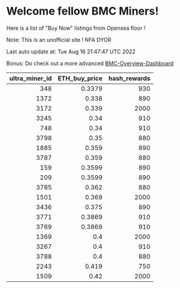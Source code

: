 # Welcome fellow BMC Miners!
Here is a list of "Buy Now" listings from Opensea floor !

Note: This is an unofficial site ! NFA DYOR

Last auto update at: Tue Aug 16 21:47:47 UTC 2022

Bonus: Do check out a more advanced [BMC-Overview-Dashboard](https://dune.com/defifunk/BMC-Overview-Dashboard)


|   ultra_miner_id |   ETH_buy_price |   hash_rewards |
|-----------------:|----------------:|---------------:|
|              348 |          0.3379 |            930 |
|             1372 |          0.338  |            890 |
|             3172 |          0.339  |           2000 |
|             3245 |          0.34   |            910 |
|              748 |          0.34   |            910 |
|             3798 |          0.35   |            880 |
|             1885 |          0.359  |            890 |
|             3787 |          0.359  |            880 |
|              159 |          0.3599 |            890 |
|              209 |          0.3599 |            890 |
|             3785 |          0.362  |            880 |
|             1501 |          0.369  |           2000 |
|             3436 |          0.375  |            890 |
|             3771 |          0.3869 |            910 |
|             3769 |          0.3869 |            910 |
|             1369 |          0.4    |           2000 |
|             3267 |          0.4    |            910 |
|             3788 |          0.4    |            880 |
|             2243 |          0.419  |            750 |
|             1509 |          0.42   |           2000 |